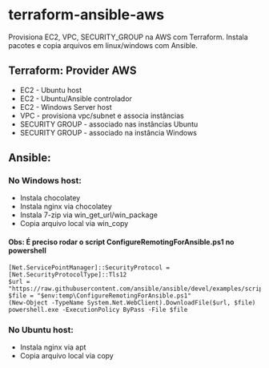 # terraform-ansible-aws
 Provisiona EC2, VPC, SECURITY_GROUP na AWS com Terraform. Instala pacotes e copia arquivos em linux/windows com Ansible.

 
## Terraform: Provider AWS 
* EC2 - Ubuntu host
* EC2 - Ubuntu/Ansible controlador
* EC2 - Windows Server host
* VPC - provisiona vpc/subnet e associa instâncias 
* SECURITY GROUP - associado nas instâncias Ubuntu
* SECURITY GROUP - associado na instância Windows

## Ansible:
### No Windows host:
* Instala chocolatey
* Instala nginx via chocolatey
* Instala 7-zip via win_get_url/win_package
* Copia arquivo local via win_copy
#### Obs: É preciso rodar o script ConfigureRemotingForAnsible.ps1 no powershell
```
[Net.ServicePointManager]::SecurityProtocol = [Net.SecurityProtocolType]::Tls12
$url = "https://raw.githubusercontent.com/ansible/ansible/devel/examples/scripts/ConfigureRemotingForAnsible.ps1"
$file = "$env:temp\ConfigureRemotingForAnsible.ps1"
(New-Object -TypeName System.Net.WebClient).DownloadFile($url, $file)
powershell.exe -ExecutionPolicy ByPass -File $file
```

### No Ubuntu host:
* Instala nginx via apt 
* Copia arquivo local via copy
